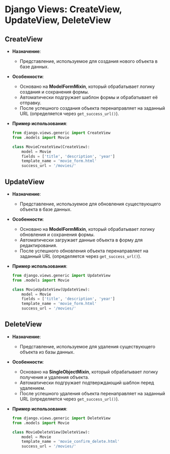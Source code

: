 
# Django Views: CreateView, UpdateView, DeleteView

## CreateView

- **Назначение**:
  - Представление, используемое для создания нового объекта в базе данных.
  
- **Особенности**:
  - Основано на **ModelFormMixin**, который обрабатывает логику создания и сохранения формы.
  - Автоматически подгружает шаблон формы и обрабатывает её отправку.
  - После успешного создания объекта перенаправляет на заданный URL (определяется через `get_success_url()`).

- **Пример использования**:
  ```python
  from django.views.generic import CreateView
  from .models import Movie

  class MovieCreateView(CreateView):
      model = Movie
      fields = ['title', 'description', 'year']
      template_name = 'movie_form.html'
      success_url = '/movies/'
  ```

## UpdateView

- **Назначение**:
  - Представление, используемое для обновления существующего объекта в базе данных.
  
- **Особенности**:
  - Основано на **ModelFormMixin**, который обрабатывает логику обновления и сохранения формы.
  - Автоматически загружает данные объекта в форму для редактирования.
  - После успешного обновления объекта перенаправляет на заданный URL (определяется через `get_success_url()`).

- **Пример использования**:
  ```python
  from django.views.generic import UpdateView
  from .models import Movie

  class MovieUpdateView(UpdateView):
      model = Movie
      fields = ['title', 'description', 'year']
      template_name = 'movie_form.html'
      success_url = '/movies/'
  ```

## DeleteView

- **Назначение**:
  - Представление, используемое для удаления существующего объекта из базы данных.
  
- **Особенности**:
  - Основано на **SingleObjectMixin**, который обрабатывает логику получения и удаления объекта.
  - Автоматически подгружает подтверждающий шаблон перед удалением.
  - После успешного удаления объекта перенаправляет на заданный URL (определяется через `get_success_url()`).

- **Пример использования**:
  ```python
  from django.views.generic import DeleteView
  from .models import Movie

  class MovieDeleteView(DeleteView):
      model = Movie
      template_name = 'movie_confirm_delete.html'
      success_url = '/movies/'
  ```
